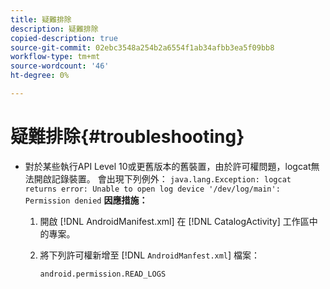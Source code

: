 ```yaml
---
title: 疑難排除
description: 疑難排除
copied-description: true
source-git-commit: 02ebc3548a254b2a6554f1ab34afbb3ea5f09bb8
workflow-type: tm+mt
source-wordcount: '46'
ht-degree: 0%

---
```


# 疑難排除{#troubleshooting}

* 對於某些執行API Level 10或更舊版本的舊裝置，由於許可權問題，logcat無法開啟記錄裝置。 會出現下列例外： `java.lang.Exception: logcat returns error: Unable to open log device '/dev/log/main': Permission denied` **因應措施：**

   1. 開啟 [!DNL AndroidManifest.xml] 在 [!DNL CatalogActivity] 工作區中的專案。

   1. 將下列許可權新增至 [!DNL `AndroidManfest.xml`] 檔案：

      ```
      android.permission.READ_LOGS
      ```
